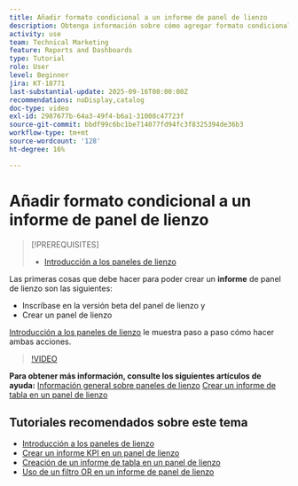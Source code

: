 ```yaml
---
title: Añadir formato condicional a un informe de panel de lienzo
description: Obtenga información sobre cómo agregar formato condicional a un informe de panel de lienzo.
activity: use
team: Technical Marketing
feature: Reports and Dashboards
type: Tutorial
role: User
level: Beginner
jira: KT-18771
last-substantial-update: 2025-09-16T00:00:00Z
recommendations: noDisplay,catalog
doc-type: video
exl-id: 2987677b-64a3-49f4-b6a1-31008c47723f
source-git-commit: bbdf99c6bc1be714077fd94fc3f8325394de36b3
workflow-type: tm+mt
source-wordcount: '128'
ht-degree: 16%

---
```


# Añadir formato condicional a un informe de panel de lienzo

>[!PREREQUISITES]
>
>* [Introducción a los paneles de lienzo](/help/reporting/canvas-dashboards/introduction-to-canvas-dashboards.md)

Las primeras cosas que debe hacer para poder crear un **informe** de panel de lienzo son las siguientes:

* Inscríbase en la versión beta del panel de lienzo y
* Crear un panel de lienzo

[Introducción a los paneles de lienzo](/help/reporting/canvas-dashboards/introduction-to-canvas-dashboards.md) le muestra paso a paso cómo hacer ambas acciones.

>[!VIDEO](https://video.tv.adobe.com/v/3474973/?quality=12&learn=on&enablevpops=1)

**Para obtener más información, consulte los siguientes artículos de ayuda:**
[Información general sobre paneles de lienzo](https://experienceleague.adobe.com/es/docs/workfront/using/reporting/canvas-dashboards/canvas-dashboards-overview)
[Crear un informe de tabla en un panel de lienzo](https://experienceleague.adobe.com/es/docs/workfront/using/reporting/canvas-dashboards/add-reports/build-table-report)

## Tutoriales recomendados sobre este tema

* [Introducción a los paneles de lienzo](/help/reporting/canvas-dashboards/introduction-to-canvas-dashboards.md)
* [Crear un informe KPI en un panel de lienzo](/help/reporting/canvas-dashboards/create-a-kpi-report-on-a-canvas-dashboard.md)
* [Creación de un informe de tabla en un panel de lienzo](/help/reporting/canvas-dashboards/create-a-table-report-on-a-canvas-dashboard.md)
* [Uso de un filtro OR en un informe de panel de lienzo](/help/reporting/canvas-dashboards/use-an-or-filter-in-a-canvas-dashboard-report.md)